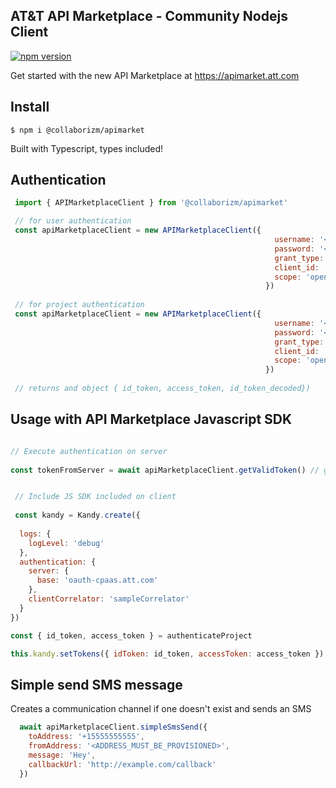 AT&T API Marketplace - Community Nodejs Client 
---

[![npm version](https://badge.fury.io/js/%40collaborizm%2Fapimarket.svg)](https://badge.fury.io/js/%40collaborizm%2Fapimarket)

Get started with the new API Marketplace at 
https://apimarket.att.com

## Install 
`$ npm i @collaborizm/apimarket`

Built with Typescript, types included!

## Authentication
 ```javascript
  import { APIMarketplaceClient } from '@collaborizm/apimarket'

  // for user authentication 
  const apiMarketplaceClient = new APIMarketplaceClient({
                                                            username: '<USERNAME>',
                                                            password: '<PASSWORD>',
                                                            grant_type: 'password',
                                                            client_id: '<CLIENT_ID>',
                                                            scope: 'openid'
                                                          })
  
  // for project authentication                                                           
  const apiMarketplaceClient = new APIMarketplaceClient({
                                                            username: '<USERNAME>',
                                                            password: '<PASSWORD>',
                                                            grant_type: 'password',
                                                            client_id: '<CLIENT_ID>',
                                                            scope: 'openid'
                                                          })
  
  // returns and object { id_token, access_token, id_token_decoded})          
``` 

## Usage with API Marketplace Javascript SDK
```javascript

// Execute authentication on server
  
const tokenFromServer = await apiMarketplaceClient.getValidToken() // getValidToken will automatically refresh your access token if it's about to expire


 // Include JS SDK included on client  
 
 const kandy = Kandy.create({
      
  logs: {
    logLevel: 'debug'
  },
  authentication: {
    server: {
      base: 'oauth-cpaas.att.com'
    },
    clientCorrelator: 'sampleCorrelator'
  }
})

const { id_token, access_token } = authenticateProject

this.kandy.setTokens({ idToken: id_token, accessToken: access_token })
``` 

## Simple send SMS message 
Creates a communication channel if one doesn't exist and sends an SMS 
```javascript
  await apiMarketplaceClient.simpleSmsSend({
    toAddress: '+15555555555',
    fromAddress: '<ADDRESS_MUST_BE_PROVISIONED>',
    message: 'Hey',
    callbackUrl: 'http://example.com/callback'
  })
```

